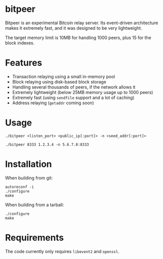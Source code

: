 bitpeer
=======

Bitpeer is an experimental Bitcoin relay server. Its event-driven architecture makes it extremely fast, and it was designed to be very lightweight.

The target memory limit is 10MB for handling 1000 peers, plus 15 for the block indexes.


Features
========

* Transaction relaying using a small in-memory pool
* Block relaying using disk-based block storage
* Handling several thousands of peers, if the network allows it
* Extremely lightweight (below 25MB memory usage up to 1000 peers)
* Extremely fast (using `sendfile` support and a lot of caching)
* Address relaying (`getaddr` coming soon)


Usage
=====

    ./bitpeer <listen_port> <public_ip[:port]> -n <seed_addr[:port]>

    ./bitpeer 8333 1.2.3.4 -n 5.6.7.8:8333


Installation
============

When building from git:

	autoreconf -i
	./configure
	make

When building from a tarball:

	./configure
	make


Requirements
============

The code currently only requires `libevent2` and `openssl`.

